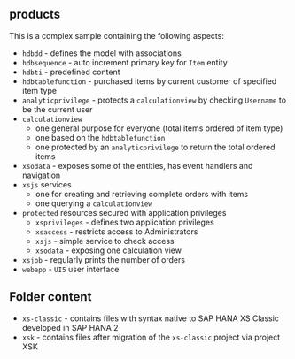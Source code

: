 ## products

This is a complex sample containing the following aspects:
* `hdbdd` - defines the model with associations
* `hdbsequence` - auto increment primary key for `Item` entity
* `hdbti` - predefined content
* `hdbtablefunction` - purchased items by current customer of specified item type
* `analyticprivilege` - protects a `calculationview` by checking `Username` to be the current user 
* `calculationview`
  * one general purpose for everyone (total items ordered of item type)
  * one based on the `hdbtablefunction`
  * one protected by an `analyticprivilege` to return the total ordered items
* `xsodata` - exposes some of the entities, has event handlers and navigation
* `xsjs` services 
  * one for creating and retrieving complete orders with items
  * one querying a `calculationview` 
* `protected` resources secured with application privileges
  * `xsprivileges` - defines two application privileges
  * `xsaccess` - restricts access to Administrators
  * `xsjs` - simple service to check access
  * `xsodata` - exposing one calculation view
* `xsjob` - regularly prints the number of orders
* `webapp` - `UI5` user interface


## Folder content

- `xs-classic` - contains files with syntax native to SAP HANA XS Classic developed in SAP HANA 2
- `xsk` - contains files after migration of the `xs-classic` project via project XSK 